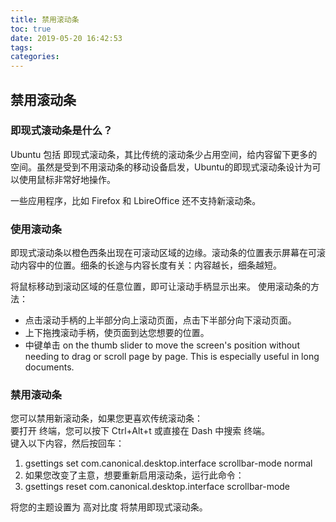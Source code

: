 ```yaml
---
title: 禁用滚动条
toc: true
date: 2019-05-20 16:42:53
tags:
categories:
---
```






## 禁用滚动条  

### 即现式滚动条是什么？

Ubuntu 包括 即现式滚动条，其比传统的滚动条少占用空间，给内容留下更多的空间。虽然是受到不用滚动条的移动设备启发，Ubuntu的即现式滚动条设计为可以使用鼠标非常好地操作。

一些应用程序，比如 Firefox 和 LbireOffice 还不支持新滚动条。
### 使用滚动条

即现式滚动条以橙色西条出现在可滚动区域的边缘。滚动条的位置表示屏幕在可滚动内容中的位置。细条的长途与内容长度有关：内容越长，细条越短。

将鼠标移动到滚动区域的任意位置，即可让滚动手柄显示出来。
使用滚动条的方法：  
* 点击滚动手柄的上半部分向上滚动页面，点击下半部分向下滚动页面。  
* 上下拖拽滚动手柄，使页面到达您想要的位置。  
* 中键单击 on the thumb slider to move the screen's position without needing to drag or scroll page by page. This is especially useful in long documents.

### 禁用滚动条

您可以禁用新滚动条，如果您更喜欢传统滚动条：  
要打开 终端，您可以按下 Ctrl+Alt+t 或直接在 Dash 中搜索 终端。  
键入以下内容，然后按回车：  
1. gsettings set com.canonical.desktop.interface scrollbar-mode normal  
2. 如果您改变了主意，想要重新启用滚动条，运行此命令：  
3. gsettings reset com.canonical.desktop.interface scrollbar-mode

将您的主题设置为 高对比度 将禁用即现式滚动条。

